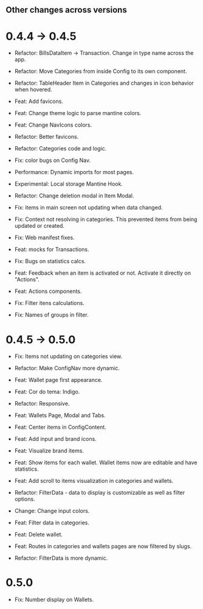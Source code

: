 ## Other changes across versions

# 0.4.4 -> 0.4.5

- Refactor: BillsDataItem -> Transaction. Change in type name across the app.
- Refactor: Move Categories from inside Config to its own component.
- Refactor: TableHeader Item in Categories and changes in icon behavior when hovered.

- Feat: Add favicons.
- Feat: Change theme logic to parse mantine colors.
- Feat: Change NavIcons colors.

- Refactor: Better favicons.
- Refactor: Categories code and logic.
- Fix: color bugs on Config Nav.

- Performance: Dynamic imports for most pages.
- Experimental: Local storage Mantine Hook.
- Refactor: Change deletion modal in Item Modal.
- Fix: items in main screen not updating when data changed.
- Fix: Context not resolving in categories. This prevented items from being updated or created.
- Fix: Web manifest fixes.

- Feat: mocks for Transactions.
- Fix: Bugs on statistics calcs.
- Feat: Feedback when an item is activated or not. Activate it directly on "Actions".
- Feat: Actions components.
- Fix: Filter itens calculations.
- Fix: Names of groups in filter.

# 0.4.5 -> 0.5.0

- Fix: Items not updating on categories view.
- Refactor: Make ConfigNav more dynamic.
- Feat: Wallet page first appearance.
- Feat: Cor do tema: Indigo.
- Refactor: Responsive.
- Feat: Wallets Page, Modal and Tabs.
- Feat: Center items in ConfigContent.

- Feat: Add input and brand icons.
- Feat: Visualize brand items.
- Feat: Show items for each wallet. Wallet items now are editable and have statistics.
- Feat: Add scroll to items visualization in categories and wallets.

- Refactor: FilterData - data to display is customizable as well as filter options.
- Change: Change input colors.
- Feat: Filter data in categories.
- Feat: Delete wallet.
- Feat: Routes in categories and wallets pages are now filtered by slugs.
- Refactor: FilterData is more dynamic.

# 0.5.0

- Fix: Number display on Wallets.
